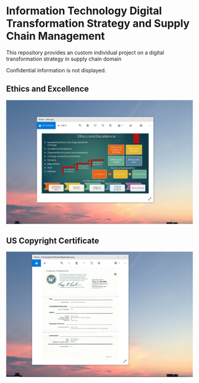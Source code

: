 # Information Technology Digital Transformation Strategy and Supply Chain Management

This repository provides an custom individual project on a digital transformation strategy in supply chain 
domain

Confidential information is not displayed.

## Ethics and Excellence 
![image](EthicsandExcellence.png)

## US Copyright Certificate
![image](USCopyrightCertificate.png)

